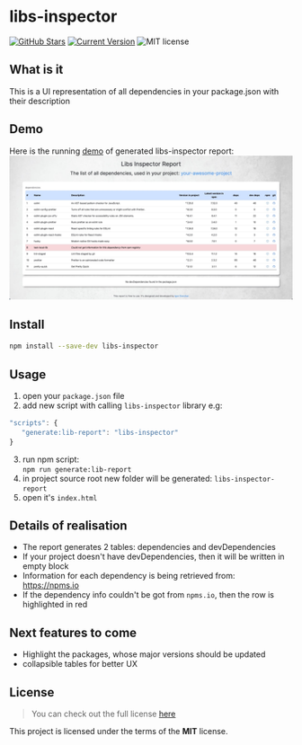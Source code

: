 # libs-inspector

[![GitHub Stars](https://img.shields.io/github/stars/GoncharIgor/libs-inspector.svg)](https://github.com/GoncharIgor/libs-inspector/stargazers)
[![Current Version](https://img.shields.io/badge/version-0.0.6-green.svg)](https://github.com/GoncharIgor/libs-inspector)
![MIT license](https://img.shields.io/github/license/mashape/apistatus.svg)

## What is it

This is a UI representation of all dependencies in your package.json with their description

## Demo

Here is the running [demo](https://goncharigor.github.io/libs-inspector/) of generated libs-inspector report:
[![alt text](example/demo.jpg "Libs Inspector report demo")](https://goncharigor.github.io/libs-inspector/)

## Install

```bash
npm install --save-dev libs-inspector
```

## Usage

1. open your `package.json` file
2. add new script with calling `libs-inspector` library
e.g:
```javascript
"scripts": {
   "generate:lib-report": "libs-inspector"
}
```
3. run npm script:  
   `npm run generate:lib-report`
4. in project source root new folder will be generated: `libs-inspector-report`
5. open it's `index.html`

## Details of realisation
- The report generates 2 tables: dependencies and devDependencies
- If your project doesn't have devDependencies, then it will be written in empty block
- Information for each dependency is being retrieved from: https://npms.io
- If the dependency info couldn't be got from `npms.io`, then the row is highlighted in red


## Next features to come
- Highlight the packages, whose major versions should be updated
- collapsible tables for better UX


## License

>You can check out the full license [here](https://github.com/GoncharIgor/libs-inspector/blob/master/LICENSE)

This project is licensed under the terms of the **MIT** license.
